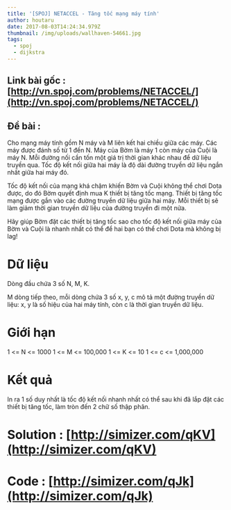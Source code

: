 ```yaml
---
title: '[SPOJ] NETACCEL - Tăng tốc mạng máy tính'
author: houtaru
date: 2017-08-03T14:24:34.979Z
thumbnail: /img/uploads/wallhaven-54661.jpg
tags:
  - spoj
  - dijkstra
---
```

## Link bài gốc : [http://vn.spoj.com/problems/NETACCEL/](http://vn.spoj.com/problems/NETACCEL/)
## Đề bài :
Cho mạng máy tính gồm N máy và M liên kết hai chiều giữa các máy. Các máy được đánh số từ 1 đến N. Máy của Bờm là máy 1 còn máy của Cuội là máy N. Mỗi đường nối cần tốn một giá trị thời gian khác nhau để dữ liệu truyền qua. Tốc độ kết nối giữa hai máy là độ dài đường truyền dữ liệu ngắn nhất giữa hai máy đó.

Tốc độ kết nối của mạng khá chậm khiến Bờm và Cuội không thể chơi Dota được, do đó Bờm quyết định mua K thiết bị tăng tốc mạng. Thiết bị tăng tốc mạng được gắn vào các đường truyền dữ liệu giữa hai máy. Mỗi thiết bị sẽ làm giảm thời gian truyền dữ liệu của đường truyền đi một nửa.

Hãy giúp Bờm đặt các thiết bị tăng tốc sao cho tốc độ kết nối giữa máy của Bờm và Cuội là nhanh nhất có thể để hai bạn có thể chơi Dota mà không bị lag!

# Dữ liệu
Dòng đầu chứa 3 số N, M, K.

M dòng tiếp theo, mỗi dòng chứa 3 số x, y, c mô tả một đường truyền dữ liệu: x, y là số hiệu của hai máy tính, còn c là thời gian truyền dữ liệu.

# Giới hạn
1 <= N <= 1000
1 <= M <= 100,000
1 <= K <= 10
1 <= c <= 1,000,000
# Kết quả
In ra 1 số duy nhất là tốc độ kết nối nhanh nhất có thể sau khi đã lắp đặt các thiết bị tăng tốc, làm tròn đến 2 chữ số thập phân.

# Solution : [http://simizer.com/qKV](http://simizer.com/qKV)
 
# Code : [http://simizer.com/qJk](http://simizer.com/qJk)

